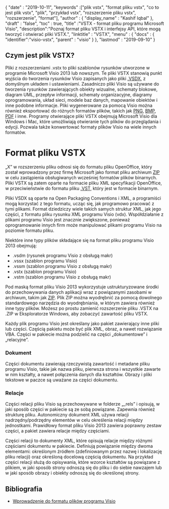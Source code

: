 {
  "date" : "2019-10-11",
  "keywords" :["plik vstx", "format pliku vstx", "co to jest plik vstx", "plik", "przykład vstx", "rozszerzenie pliku vstx", "rozszerzenie", "format"],
  "author" : {
    "display_name" : "Kashif Iqbal"
},
  "draft" : "false",
  "toc" : true,
  "title" :"VSTX - format pliku programu Microsoft Visio",
  "description":"Poznaj format pliku VSTX i interfejsy API, które mogą tworzyć i otwierać pliki VSTX.",
  "linktitle" : "VSTX",
  "menu" : {
    "docs" : {
	  "identifier":"visio-vstx",
      "parent" : "visio"
}
},
  "lastmod" : "2019-09-10"
}

## Czym jest plik VSTX?

Pliki z rozszerzeniami .vstx to pliki szablonów rysunków utworzone w programie Microsoft Visio 2013 lub nowszym. Te pliki VSTX stanowią punkt wyjścia do tworzenia rysunków Visio zapisanych jako pliki [.VSDX](/pl/visio/vsdx/), z domyślnym układem i ustawieniami. Zasadniczo pliki Visio są używane do tworzenia rysunków zawierających obiekty wizualne, schematy blokowe, diagram UML, przepływ informacji, schematy organizacyjne, diagramy oprogramowania, układ sieci, modele baz danych, mapowanie obiektów i inne podobne informacje. Pliki wygenerowane za pomocą Visio można również eksportować do różnych formatów plików, takich jak [PNG](/pl/image/png/), [BMP](/pl/image/bmp/), [PDF](/pl/pdf/) i inne. Programy otwierające pliki VSTX obejmują Microsoft Visio dla Windows i Mac, które umożliwiają otwieranie tych plików do przeglądania i edycji. Pozwala także konwertować formaty plików Visio na wiele innych formatów.

# Format pliku VSTX #

„X” w rozszerzeniu pliku odnosi się do formatu pliku OpenOffice, który został wprowadzony przez firmę Microsoft jako format pliku archiwum [ZIP](/pl/compression/zip/) w celu zastąpienia obsługiwanych wcześniej formatów plików binarnych. Pliki VSTX są zatem oparte na formacie pliku XML specyfikacji OpenOffice, w przeciwieństwie do formatu pliku [.VST](/pl/visio/vst/), który jest w formacie binarnym.

Pliki VSDX są oparte na Open Packaging Conventions i XML, a programiści mogą korzystać z tego formatu, ucząc się, jak programowo pracować z tymi plikami. Format dziedziczy wiele takich samych struktur XML, jak jego części, z formatu pliku rysunku XML programu Visio (vdx). Współdziałanie z plikami programu Visio jest znacznie zwiększone, ponieważ oprogramowanie innych firm może manipulować plikami programu Visio na poziomie formatu pliku.

Niektóre inne typy plików składające się na format pliku programu Visio 2013 obejmują:

* .vsdm (rysunek programu Visio z obsługą makr)
* .vssx (szablon programu Visio)
* .vssm (szablon programu Visio z obsługą makr)
* .vstx (szablon programu Visio)
* .vstm (szablon programu Visio z obsługą makr)

Pod maską format pliku Visio 2013 wykorzystuje ustrukturyzowane środki do przechowywania danych aplikacji wraz z powiązanymi zasobami w archiwum, takim jak [ZIP](/pl/compression/zip/). Plik ZIP można wyodrębnić za pomocą dowolnego standardowego narzędzia do wyodrębniania, w którym zawiera również inne typy plików. Możesz po prostu zamienić rozszerzenie pliku .VSTX na .ZIP w Eksploratorze Windows, aby zobaczyć zawartość pliku VSTX.

Każdy plik programu Visio jest określany jako pakiet zawierający inne pliki lub części. Częścią pakietu może być plik XML, obraz, a nawet rozwiązanie VBA. Części w pakiecie można podzielić na części „dokumentowe” i „relacyjne”.

### Dokument ###

Części dokumentu zawierają rzeczywistą zawartość i metadane pliku programu Visio, takie jak nazwa pliku, pierwsza strona i wszystkie zawarte w nim kształty, a nawet połączenia danych dla kształtów. Obrazy i pliki tekstowe w paczce są uważane za części dokumentu.

### Relacje ###

Części relacji pliku Visio są przechowywane w folderze „_rels” i opisują, w jaki sposób części w pakiecie są ze sobą powiązane. Zapewnia również strukturę pliku. Autonomiczny dokument XML używa relacji nadrzędny/podrzędny elementów w celu określenia relacji między jednostkami. Prawidłowy format pliku Visio 2013 zawiera poprawny zestaw części, a pakiet zawiera relacje między częściami.

Części relacji to dokumenty XML, które opisują relacje między różnymi częściami dokumentu w pakiecie. Definiują powiązanie między dwoma elementami: określonym źródłem (zdefiniowanym przez nazwę i lokalizację pliku relacji) oraz określoną docelową częścią dokumentu. Na przykład części relacji służą do opisywania, które wzorce kształtów są powiązane z plikiem, w jaki sposób strony odnoszą się do pliku i do siebie nawzajem lub w jaki sposób obrazy i obiekty odnoszą się do określonej strony.

## Bibliografia ##

* [Wprowadzenie do formatu plików programu Visio](https://learn.microsoft.com/en-us/office/client-developer/visio/introduction-to-the-visio-file-formatvsdx)

